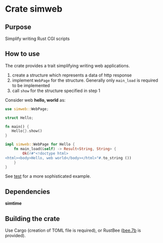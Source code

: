 # Crate simweb

## Purpose

Simplify writing Rust CGI scripts

## How to use

The crate provides a trait simplifying writing web applications. 

1. create a structure which represents a data of http response
2. implement `WebPage` for the structure. Generally only `main_load` is required to be implemented
3. call `show` for the structure specified in step 1

Consider web **hello, world** as:

```rust
use simweb::WebPage;

struct Hello;

fn main() {
   Hello{}.show()
}

impl simweb::WebPage for Hello {
    fn main_load(&self) -> Result<String, String> {
        Ok(r#"<!doctype html>
<html><body>Hello, web world</body></html>"#.to_string ())
    }
}
```

See [test](https://github.com/vernisaz/simweb/blob/master/test/test.rs) for a more sophisticated example.

## Dependencies

**simtime**

## Building the crate

Use Cargo (creation of TOML file is required), or RustBee ([bee.7b](https://github.com/vernisaz/simweb/blob/master/bee.7b) is provided).